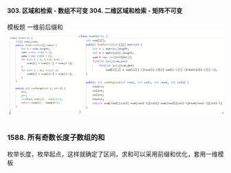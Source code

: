 #### 303. 区域和检索 - 数组不可变  304. 二维区域和检索 - 矩阵不可变
模板题 一维前后缀和
![模板](https://raw.githubusercontent.com/liang233/leetcode-/main/image/%E5%8C%BA%E9%97%B4%E5%92%8C/7.png)
```

```
### 1588. 所有奇数长度子数组的和 
枚举长度，枚举起点，这样就确定了区间，求和可以采用前缀和优化，套用一维模板 <br />





